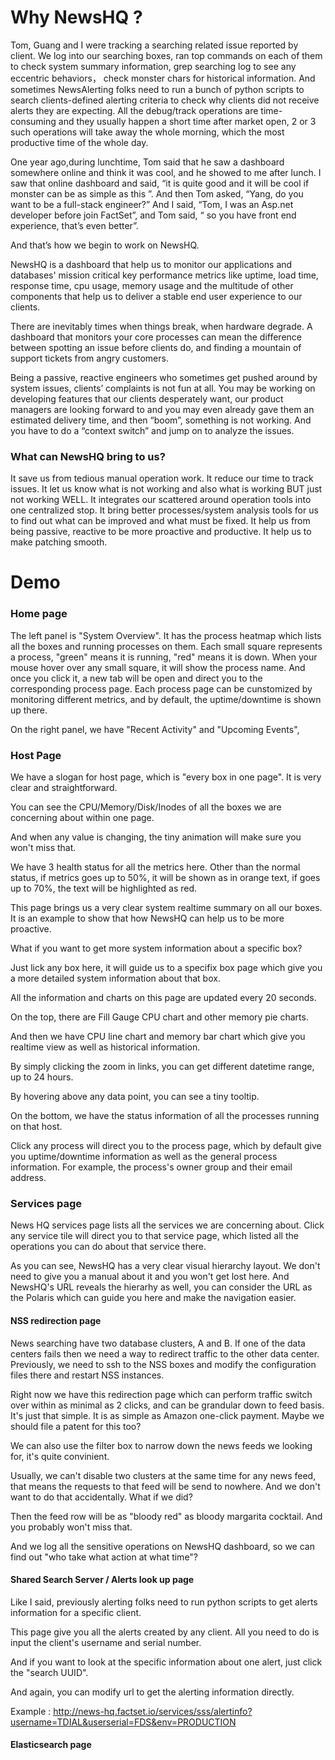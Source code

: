 # Why NewsHQ ?
 Tom, Guang and I were tracking a searching related issue reported by client.  We log into our searching boxes, ran top commands on each of them to check system summary information, grep searching log to see any eccentric behaviors， check monster chars for historical information. And sometimes NewsAlerting folks need to run a bunch of python scripts to search clients-defined alerting criteria to check why clients did not receive alerts they are expecting. All the debug/track operations are time-consuming and they usually happen a short time after market open, 2 or 3 such operations will take away the whole morning, which the most productive time of the whole day.

One year ago,during lunchtime, Tom said that he saw a dashboard somewhere online and think it was cool, and he showed to me after lunch. I saw that online dashboard and  said, “it is quite good and it will be cool if monster can be as simple as this ”. And then Tom asked, “Yang, do you want to be a full-stack engineer?” And I said, “Tom, I was an Asp.net developer before join FactSet”, and Tom said, “ so you have front end experience, that’s even better”.

And that’s how we begin to work on NewsHQ.

NewsHQ is a dashboard that help us to monitor our applications and databases' mission critical key performance metrics like uptime, load time, response time, cpu usage, memory usage and the multitude of other components that help us to deliver a stable end user experience to our clients.

There are inevitably times when things break, when hardware degrade.  A dashboard that monitors your core processes can mean the difference between spotting an issue before clients do,   and finding a mountain of support tickets from angry customers. 

Being  a passive, reactive engineers who sometimes get pushed around by system issues, clients’ complaints is not fun at all. You may be working on developing features that our clients desperately want, our product managers are looking forward to and you may even already gave them an estimated delivery time, and then “boom”, something is not working. And you have to do a “context switch” and  jump on to analyze the issues. 

### What can NewsHQ bring to us?

It save us from tedious manual operation work.
It reduce our time to track issues.
It let us know what is not working and also what is working BUT just not working WELL.
It integrates our scattered around operation tools into one centralized stop.
It bring better processes/system analysis tools for us to find out what can be improved and what must be fixed.
It help us from being passive, reactive to be more proactive and productive.
It help us to make patching smooth.


# Demo

### Home page

The left panel is "System Overview". It has the process heatmap which lists all the boxes and running processes on them.
Each small square represents a process, "green" means it is running, "red" means it is down.
When your mouse hover over any small square, it will show the process name. And once you click it, a new tab will be open and direct you to the corresponding process page. Each process page can be cunstomized by monitoring different metrics, and by default, the uptime/downtime is shown up there.

On the right panel, we have "Recent Activity" and "Upcoming Events", 


### Host Page

We have a slogan for host page, which is "every box in one page". It is very clear and straightforward.

You can see the CPU/Memory/Disk/Inodes of all the boxes we are concerning about within one page.

And when any value is changing, the tiny animation will make sure you won't miss that.

We have 3 health status for all the metrics here. Other than the normal status, if metrics goes up to 50%, it will be shown as in orange text, if goes up to 70%, the text will be highlighted as red.

This page brings  us a very clear system realtime summary on all our boxes. It is an example to show that how NewsHQ can help us to be more proactive.

What if you want to get more system information about a specific box?

Just lick any box here, it will guide us to a specifix box page which give you a more detailed system information about that box.

All the information and charts on this page are  updated every 20 seconds.

On the top,  there are Fill Gauge CPU chart and other memory pie charts. 

And then we have CPU line chart and memory bar chart which give you realtime view as well as historical information.

By simply clicking the zoom in links, you can get different datetime range, up to 24 hours.

By hovering above any data point, you can see a tiny tooltip.

On the bottom, we have the status information of all the processes running on that host.

Click any process will direct you to the process page, which by default give you uptime/downtime information as well as the general process information. For example, the process's owner group and their email address. 

### Services page

News HQ services page lists all the services we are concerning about.  Click any service tile will direct you to that service page, which listed all the operations you can do about that service there.

As you can see, NewsHQ has a very clear visual hierarchy layout. We don't need to give you a manual about it and you won't get lost here. And NewsHQ's URL reveals the hierarhy as well,  you can consider the URL as the Polaris which can guide you here and make the navigation easier.


#### NSS redirection page

News searching have two database clusters, A and B. If one of the data centers fails then we need a way to redirect traffic to the other data center. Previously, we need to ssh to the NSS boxes and modify the configuration files there and restart NSS instances.

Right now we have this redirection page which can perform traffic switch over within as minimal as 2 clicks, and can be grandular down to feed basis. It's just that simple. It is as simple as Amazon one-click payment. Maybe we should file a patent for this too?

We can also use the filter box to narrow down the news feeds we looking for, it's quite convinient.

Usually, we can't disable two clusters at the same time for any news feed, that means the requests to that feed will be send to nowhere. And we don't want to do that accidentally. What if we did?

Then the feed row will be as "bloody red" as bloody margarita cocktail. And you probably won't miss that.

And we log all the sensitive operations on NewsHQ dashboard, so we can find out "who take what action at what time"?


#### Shared Search Server / Alerts look up page

Like I said, previously alerting folks need to run python scripts to get alerts information for a specific client. 

This page give you all the alerts created by any client. All you need to do is input the client's username and serial number.

And if you want to look at the specific information about one alert, just click the "search UUID".

And again, you can modify url to get the alerting information directly.

Example : http://news-hq.factset.io/services/sss/alertinfo?username=TDIAL&userserial=FDS&env=PRODUCTION



#### Elasticsearch page











